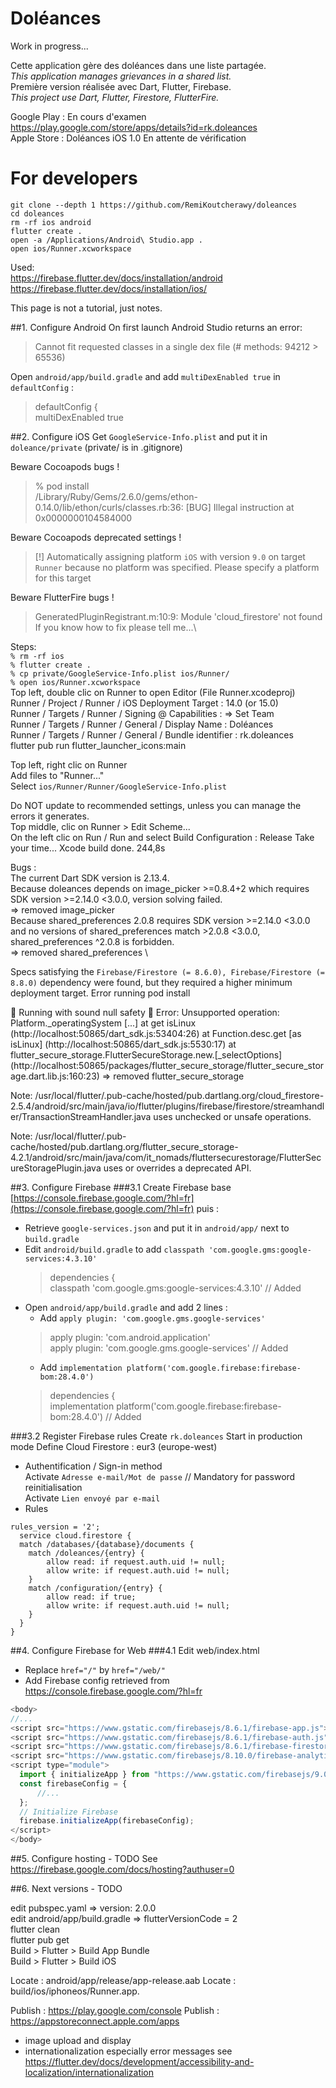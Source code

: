# Doléances
Work in progress...

Cette application gère des doléances dans une liste partagée.\
*This application manages grievances in a shared list.*\
Première version réalisée avec Dart, Flutter, Firebase.\
*This project use Dart, Flutter, Firestore, FlutterFire.*

Google Play : En cours d'examen https://play.google.com/store/apps/details?id=rk.doleances \
Apple Store : Doléances iOS 1.0 En attente de vérification

# For developers

    git clone --depth 1 https://github.com/RemiKoutcherawy/doleances 
    cd doleances
    rm -rf ios android
    flutter create .
    open -a /Applications/Android\ Studio.app .
    open ios/Runner.xcworkspace

Used:\
https://firebase.flutter.dev/docs/installation/android \
https://firebase.flutter.dev/docs/installation/ios/

This page is not a tutorial, just notes.

##1. Configure Android
On first launch Android Studio returns an error:
> Cannot fit requested classes in a single dex file (# methods: 94212 > 65536)

Open `android/app/build.gradle` and add `multiDexEnabled true` in `defaultConfig` :  
> defaultConfig {  
> multiDexEnabled true

##2. Configure iOS
Get `GoogleService-Info.plist` and put it in `doleance/private` (private/ is in .gitignore)

Beware Cocoapods bugs !

>% pod install  
>/Library/Ruby/Gems/2.6.0/gems/ethon-0.14.0/lib/ethon/curls/classes.rb:36: [BUG] Illegal instruction at 0x0000000104584000

Beware Cocoapods deprecated settings !

> [!] Automatically assigning platform `iOS` with version `9.0` on target `Runner` because no platform was specified. Please specify a platform for this target

Beware FlutterFire bugs !
> GeneratedPluginRegistrant.m:10:9: Module 'cloud_firestore' not found
If you know how to fix please tell me...\

Steps: \
`% rm -rf ios `\
`% flutter create . `\
`% cp private/GoogleService-Info.plist ios/Runner/ `\
`% open ios/Runner.xcworkspace `\
Top left, double clic on Runner to open Editor (File Runner.xcodeproj) \
Runner / Project / Runner / iOS Deployment Target : 14.0 (or 15.0) \
Runner / Targets / Runner / Signing @ Capabilities : => Set Team  \
Runner / Targets / Runner / General / Display Name : Doléances \
Runner / Targets / Runner / General / Bundle identifier : rk.doleances \
flutter pub run flutter_launcher_icons:main

Top left, right clic on Runner \
Add files to "Runner..." \
Select `ios/Runner/Runner/GoogleService-Info.plist`

Do NOT update to recommended settings, unless you can manage the errors it generates.\
Top middle, clic on Runner > Edit Scheme... \
On the left clic on Run / Run and select Build Configuration : Release
Take your time...
Xcode build done.  244,8s

Bugs :\
The current Dart SDK version is 2.13.4. \
Because doleances depends on image_picker >=0.8.4+2 which requires SDK version >=2.14.0 <3.0.0, version solving failed. \
=> removed image_picker \
Because shared_preferences 2.0.8 requires SDK version >=2.14.0 <3.0.0 and no versions of shared_preferences match >2.0.8 <3.0.0, shared_preferences ^2.0.8 is forbidden. \
=> removed shared_preferences \

Specs satisfying the `Firebase/Firestore (= 8.6.0), Firebase/Firestore (= 8.8.0)` dependency were found, but they required a higher minimum deployment target.
Error running pod install

💪 Running with sound null safety 💪
Error: Unsupported operation: Platform._operatingSystem
[...]
at get isLinux (http://localhost:50865/dart_sdk.js:53404:26)
at Function.desc.get [as isLinux] (http://localhost:50865/dart_sdk.js:5530:17)
at flutter_secure_storage.FlutterSecureStorage.new.[_selectOptions] (http://localhost:50865/packages/flutter_secure_storage/flutter_secure_storage.dart.lib.js:160:23)
=> removed flutter_secure_storage

Note: /usr/local/flutter/.pub-cache/hosted/pub.dartlang.org/cloud_firestore-2.5.4/android/src/main/java/io/flutter/plugins/firebase/firestore/streamhandler/TransactionStreamHandler.java uses unchecked or unsafe operations.

Note: /usr/local/flutter/.pub-cache/hosted/pub.dartlang.org/flutter_secure_storage-4.2.1/android/src/main/java/com/it_nomads/fluttersecurestorage/FlutterSecureStoragePlugin.java uses or overrides a deprecated API.

##3. Configure Firebase
###3.1 Create Firebase base [https://console.firebase.google.com/?hl=fr](https://console.firebase.google.com/?hl=fr)  puis :
- Retrieve `google-services.json` and put it in `android/app/` next to `build.gradle`  
- Edit `android/build.gradle` to add `classpath 'com.google.gms:google-services:4.3.10'`  
   > dependencies {  
   > classpath 'com.google.gms:google-services:4.3.10' // Added
- Open `android/app/build.gradle` and add 2 lines :
  - Add `apply plugin: 'com.google.gms.google-services'`
  > apply plugin: 'com.android.application'  
  > apply plugin: 'com.google.gms.google-services' // Added 
  - Add `implementation platform('com.google.firebase:firebase-bom:28.4.0')`
  > dependencies {  
  >  implementation platform('com.google.firebase:firebase-bom:28.4.0') // Added

###3.2 Register Firebase rules
  Create `rk.doleances` 
  Start in production  mode
  Define Cloud Firestore : eur3 (europe-west)
- Authentification / Sign-in method   
  Activate `Adresse e-mail/Mot de passe` // Mandatory for password reinitialisation \
  Activate `Lien envoyé par e-mail` 
- Rules
```
rules_version = '2';
  service cloud.firestore {
  match /databases/{database}/documents {
    match /doleances/{entry} {
        allow read: if request.auth.uid != null;
        allow write: if request.auth.uid != null;
    }
    match /configuration/{entry} {
        allow read: if true;
        allow write: if request.auth.uid != null;
    }
  }
}
```

##4. Configure Firebase for Web
###4.1 Edit web/index.html  
- Replace `href="/"` by `href="/web/"`  
- Add Firebase config retrieved from https://console.firebase.google.com/?hl=fr
```javascript
<body>
//...
<script src="https://www.gstatic.com/firebasejs/8.6.1/firebase-app.js"></script>
<script src="https://www.gstatic.com/firebasejs/8.6.1/firebase-auth.js"></script>
<script src="https://www.gstatic.com/firebasejs/8.6.1/firebase-firestore.js"></script>
<script src="https://www.gstatic.com/firebasejs/8.10.0/firebase-analytics.js"></script>
<script type="module">
  import { initializeApp } from "https://www.gstatic.com/firebasejs/9.0.1/firebase-app.js";
  const firebaseConfig = {
      //...
  };
  // Initialize Firebase
  firebase.initializeApp(firebaseConfig);
</script>
</body>
```

##5. Configure hosting - TODO
See https://firebase.google.com/docs/hosting?authuser=0   

##6. Next versions - TODO

edit pubspec.yaml => version: 2.0.0 \
edit android/app/build.gradle => flutterVersionCode = 2 \
flutter clean \
flutter pub get \
Build > Flutter > Build App Bundle \
Build > Flutter > Build iOS 
  
Locate : android/app/release/app-release.aab
Locate : build/ios/iphoneos/Runner.app.

Publish : https://play.google.com/console
Publish : https://appstoreconnect.apple.com/apps

- image upload and display
- internationalization especially error messages see 
  https://flutter.dev/docs/development/accessibility-and-localization/internationalization